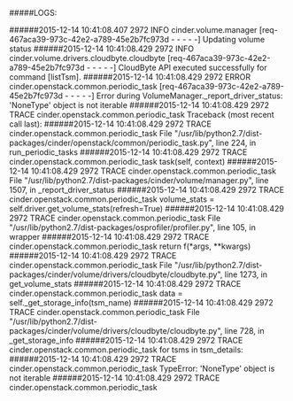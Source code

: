#####LOGS:

######2015-12-14 10:41:08.407 2972 INFO cinder.volume.manager [req-467aca39-973c-42e2-a789-45e2b7fc973d - - - - -] Updating volume status
######2015-12-14 10:41:08.429 2972 INFO cinder.volume.drivers.cloudbyte.cloudbyte [req-467aca39-973c-42e2-a789-45e2b7fc973d - - - - -] CloudByte API executed successfully for command [listTsm].
######2015-12-14 10:41:08.429 2972 ERROR cinder.openstack.common.periodic_task [req-467aca39-973c-42e2-a789-45e2b7fc973d - - - - -] Error during VolumeManager._report_driver_status: 'NoneType' object is not iterable
######2015-12-14 10:41:08.429 2972 TRACE cinder.openstack.common.periodic_task Traceback (most recent call last):
######2015-12-14 10:41:08.429 2972 TRACE cinder.openstack.common.periodic_task   File "/usr/lib/python2.7/dist-packages/cinder/openstack/common/periodic_task.py", line 224, in run_periodic_tasks
######2015-12-14 10:41:08.429 2972 TRACE cinder.openstack.common.periodic_task     task(self, context)
######2015-12-14 10:41:08.429 2972 TRACE cinder.openstack.common.periodic_task   File "/usr/lib/python2.7/dist-packages/cinder/volume/manager.py", line 1507, in _report_driver_status
######2015-12-14 10:41:08.429 2972 TRACE cinder.openstack.common.periodic_task     volume_stats = self.driver.get_volume_stats(refresh=True)
######2015-12-14 10:41:08.429 2972 TRACE cinder.openstack.common.periodic_task   File "/usr/lib/python2.7/dist-packages/osprofiler/profiler.py", line 105, in wrapper
######2015-12-14 10:41:08.429 2972 TRACE cinder.openstack.common.periodic_task     return f(*args, **kwargs)
######2015-12-14 10:41:08.429 2972 TRACE cinder.openstack.common.periodic_task   File "/usr/lib/python2.7/dist-packages/cinder/volume/drivers/cloudbyte/cloudbyte.py", line 1273, in get_volume_stats
######2015-12-14 10:41:08.429 2972 TRACE cinder.openstack.common.periodic_task     data = self._get_storage_info(tsm_name)
######2015-12-14 10:41:08.429 2972 TRACE cinder.openstack.common.periodic_task   File "/usr/lib/python2.7/dist-packages/cinder/volume/drivers/cloudbyte/cloudbyte.py", line 728, in _get_storage_info
######2015-12-14 10:41:08.429 2972 TRACE cinder.openstack.common.periodic_task     for tsms in tsm_details:
######2015-12-14 10:41:08.429 2972 TRACE cinder.openstack.common.periodic_task TypeError: 'NoneType' object is not iterable
######2015-12-14 10:41:08.429 2972 TRACE cinder.openstack.common.periodic_task
